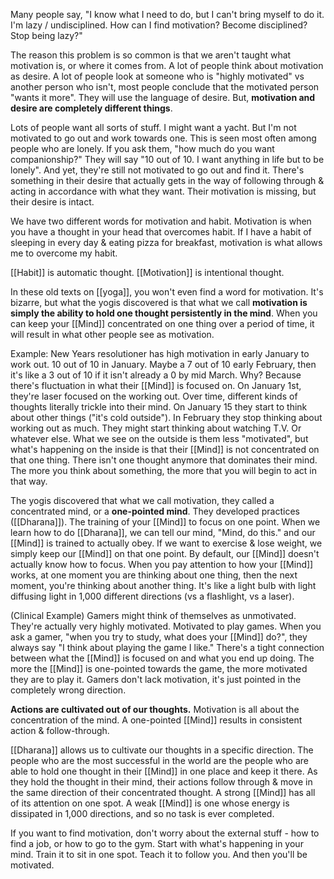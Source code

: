Many people say, "I know what I need to do, but I can't bring myself to do it. I'm lazy / undisciplined. How can I find motivation? Become disciplined? Stop being lazy?"

The reason this problem is so common is that we aren't taught what motivation is, or where it comes from. A lot of people think about motivation as desire. A lot of people look at someone who is "highly motivated" vs another person who isn't, most people conclude that the motivated person "wants it more". They will use the language of desire. But, **motivation and desire are completely different things**.

Lots of people want all sorts of stuff. I might want a yacht. But I'm not motivated to go out and work towards one. This is seen most often among people who are lonely. If you ask them, "how much do you want companionship?" They will say "10 out of 10. I want anything in life but to be lonely". And yet, they're still not motivated to go out and find it. There's something in their desire that actually gets in the way of following through & acting in accordance with what they want. Their motivation is missing, but their desire is intact.

We have two different words for motivation and habit. Motivation is when you have a thought in your head that overcomes habit. If I have a habit of sleeping in every day & eating pizza for breakfast, motivation is what allows me to overcome my habit. 

[[Habit]] is automatic thought. [[Motivation]] is intentional thought.

In these old texts on [[yoga]], you won't even find a word for motivation. It's bizarre, but what the yogis discovered is that what we call **motivation is simply the ability to hold one thought persistently in the mind**. When you can keep your [[Mind]] concentrated on one thing over a period of time, it will result in what other people see as motivation.

Example: New Years resolutioner has high motivation in early January to work out. 10 out of 10 in January. Maybe a 7 out of 10 early February, then it's like a 3 out of 10 if it isn't already a 0 by mid March. Why?
	Because there's fluctuation in what their [[Mind]] is focused on.
		On January 1st, they're laser focused on the working out. Over time, different kinds of thoughts literally trickle into their mind. On January 15 they start to think about other things ("it's cold outside"). In February they stop thinking about working out as much. They might start thinking about watching T.V. Or whatever else. What we see on the outside is them less "motivated", but what's happening on the inside is that their [[Mind]] is not concentrated on that one thing. There isn't one thought anymore that dominates their mind. The more you think about something, the more that you will begin to act in that way.

The yogis discovered that what we call motivation, they called a concentrated mind, or a **one-pointed mind**. They developed practices  ([[Dharana]]). The training of your [[Mind]] to focus on one point. When we learn how to do [[Dharana]], we can tell our mind, "Mind, do this." and our [[Mind]] is trained to actually obey. If we want to exercise & lose weight, we simply keep our [[Mind]] on that one point. By default, our [[Mind]] doesn't actually know how to focus. When you pay attention to how your [[Mind]] works, at one moment you are thinking about one thing, then the next moment, you're thinking about another thing. It's like a light bulb with light diffusing light in 1,000 different directions (vs a flashlight, vs a laser).

(Clinical Example)
Gamers might think of themselves as unmotivated. They're actually very highly motivated. Motivated to play games. When you ask a gamer, "when you try to study, what does your [[Mind]] do?", they always say "I think about playing the game I like." There's a tight connection between what the [[Mind]] is focused on and what you end up doing. The more the [[Mind]] is one-pointed towards the game, the more motivated they are to play it. Gamers don't lack motivation, it's just pointed in the completely wrong direction.

**Actions are cultivated out of our thoughts.**
Motivation is all about the concentration of the mind. A one-pointed [[Mind]] results in consistent action & follow-through.

[[Dharana]] allows us to cultivate our thoughts in a specific direction. The people who are the most successful in the world are the people who are able to hold one thought in their [[Mind]] in one place and keep it there. As they hold the thought in their mind, their actions follow through & move in the same direction of their concentrated thought. A strong [[Mind]] has all of its attention on one spot. A weak [[Mind]] is one whose energy is dissipated in 1,000 directions, and so no task is ever completed.

If you want to find motivation, don't worry about the external stuff - how to find a job, or how to go to the gym. Start with what's happening in your mind. Train it to sit in one spot. Teach it to follow you. And then you'll be motivated.